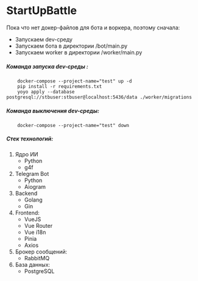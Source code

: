 # StartUpBattle

Пока что нет докер-файлов для бота и воркера, поэтому сначала:
+ Запускаем dev-среду
+ Запускаем бота в директории /bot/main.py
+ Запускаем worker в директории /worker/main.py


##### Команда запуска dev-среды :
```
    docker-compose --project-name="test" up -d
    pip install -r requirements.txt
    yoyo apply --database postgresql://stbuser:stbuser@localhost:5436/data ./worker/migrations
```


##### Команда выключения dev-среды:
```
    docker-compose --project-name="test" down
```

##### Стек технологий:

1. Ядро ИИ
    - Python
    - g4f
2. Telegram Bot
    - Python
    - Aiogram
3. Backend
    - Golang
    - Gin
4. Frontend:
    - VueJS
    - Vue Router
    - Vue i18n
    - Pinia
    - Axios
5. Брокер сообщений:
    - RabbitMQ
6. База данных:
    - PostgreSQL
